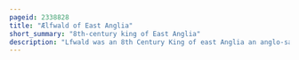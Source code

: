 ```yaml
---
pageid: 2338828
title: "Ælfwald of East Anglia"
short_summary: "8th-century king of East Anglia"
description: "Lfwald was an 8th Century King of east Anglia an anglo-saxon Kingdom that includes the english Counties of Norfolk and Suffolk. The last King of the Wuffingas Dynasty, Ælfwald succeeded his Father Ealdwulf, who had ruled for 49 Years. Ælfwald himself ruled for 36 Years. Their combined Reigns, with barely any Record of external military Action or internal dynastic Strife, represent a long Period of peaceful Stability for the East Angles. In Lfwald's Time this was probably due to a Number of Factors including the settled Nature of east anglian ecclesiastical Affairs and the Prosperity brought through Rhineland Commerce with the East. The Coinage of Anglo-Saxon Sceattas expanded in Ælfwald's Time: Evidence of East anglian Mints, Markets, and Industry are suggested where Concentrations of such Coins have been discovered."
---
```

